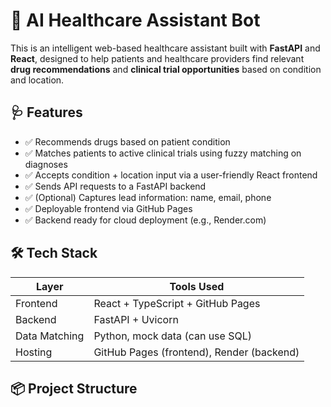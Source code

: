 # 🧠 AI Healthcare Assistant Bot

This is an intelligent web-based healthcare assistant built with **FastAPI** and **React**, designed to help patients and healthcare providers find relevant **drug recommendations** and **clinical trial opportunities** based on condition and location.

## 🩺 Features

- ✅ Recommends drugs based on patient condition
- ✅ Matches patients to active clinical trials using fuzzy matching on diagnoses
- ✅ Accepts condition + location input via a user-friendly React frontend
- ✅ Sends API requests to a FastAPI backend
- ✅ (Optional) Captures lead information: name, email, phone
- ✅ Deployable frontend via GitHub Pages
- ✅ Backend ready for cloud deployment (e.g., Render.com)

## 🛠 Tech Stack

| Layer         | Tools Used                         |
|---------------|------------------------------------|
| Frontend      | React + TypeScript + GitHub Pages  |
| Backend       | FastAPI + Uvicorn                  |
| Data Matching | Python, mock data (can use SQL)    |
| Hosting       | GitHub Pages (frontend), Render (backend) |

## 📦 Project Structure

